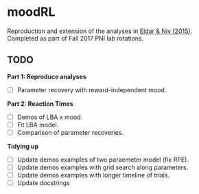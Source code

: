# moodRL
Reproduction and extension of the analyses in [Eldar & Niv (2015)](https://www.nature.com/articles/ncomms7149). Completed as part of Fall 2017 PNI lab rotations. 

## TODO
**Part 1: Reproduce analyses**
- [ ] Parameter recovery with reward-independent mood.

**Part 2: Reaction Times**
- [ ] Demos of LBA x mood.
- [ ] Fit LBA model.
- [ ] Comparison of parameter recoveries.

**Tidying up**
- [ ] Update demos examples of two paraemeter model (fix RPE). 
- [ ] Update demos examples with grid search along parameters.
- [ ] Update demos examples with longer timeline of trials.
- [ ] Update docstrings 